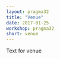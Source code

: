 ```yaml
---
layout: pragma32
title: "Venue"
date: 2017-01-25
workshop: pragma32
short: venue
---
```



Text for venue 

